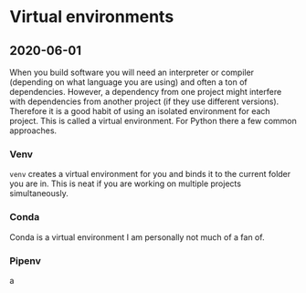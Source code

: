 # Virtual environments

## 2020-06-01

When you build software you will need an interpreter or compiler (depending on
what language you are using) and often a ton of dependencies. However, a
dependency from one project might interfere with dependencies from another
project (if they use different versions). Therefore it is a good habit of using
an isolated environment for each project. This is called a virtual environment.
For Python there a few common approaches.

### Venv

`venv` creates a virtual environment for you and binds it to the current folder
you are in. This is neat if you are working on multiple projects simultaneously.

### Conda

Conda is a virtual environment I am personally not much of a fan of.

### Pipenv

a

